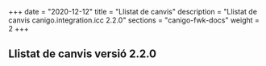 +++
date        = "2020-12-12"
title       = "Llistat de canvis"
description = "Llistat de canvis canigo.integration.icc 2.2.0"
sections    = "canigo-fwk-docs"
weight		= 2
+++

## Llistat de canvis versió 2.2.0

